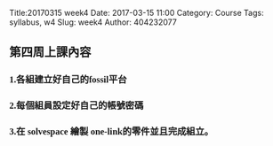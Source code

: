 Title:20170315 week4
Date: 2017-03-15 11:00
Category: Course
Tags: syllabus, w4
Slug: week4
Author: 404232077

<font face="DFKai-sb"><h2>第四周上課內容</h2></font>

<font face="DFKai-sb"><h3>1.各組建立好自己的fossil平台</h3></font>

<font face="DFKai-sb"><h3>2.每個組員設定好自己的帳號密碼</h3></font>

<font face="DFKai-sb"><h3>3.在 solvespace 繪製  one-link的零件並且完成組立。</h3></font>
